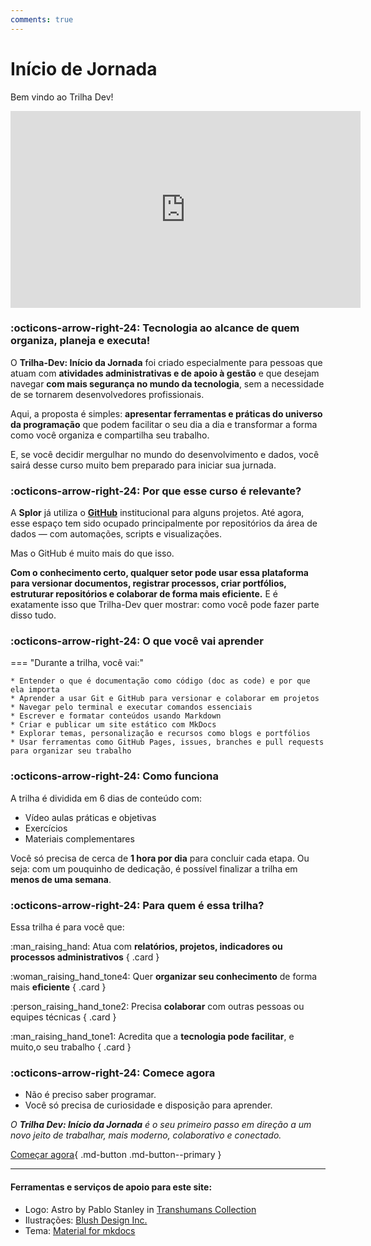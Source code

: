 ```yaml
---
comments: true
---
```

# **Início de Jornada**

Bem vindo ao Trilha Dev! 

<iframe width="560" height="315" src="https://www.youtube.com/embed/YBRBKqIenfU?si=bs13jw9hmvCVVsun" title="YouTube video player" frameborder="0" allow="accelerometer; autoplay; clipboard-write; encrypted-media; gyroscope; picture-in-picture; web-share" referrerpolicy="strict-origin-when-cross-origin" allowfullscreen></iframe>

### :octicons-arrow-right-24: Tecnologia ao alcance de quem organiza, planeja e executa!

O **Trilha-Dev: Início da Jornada** foi criado especialmente para pessoas que atuam com **atividades administrativas e de apoio à gestão** e que desejam navegar **com mais segurança no mundo da tecnologia**, sem a necessidade de se tornarem desenvolvedores profissionais.

Aqui, a proposta é simples: **apresentar ferramentas e práticas do universo da programação** que podem facilitar o seu dia a dia e transformar a forma como você organiza e compartilha seu trabalho.

E, se você decidir mergulhar no mundo do desenvolvimento e dados, você sairá desse curso muito bem preparado para iniciar sua jurnada. 

### :octicons-arrow-right-24: Por que esse curso é relevante?

A **Splor** já utiliza o **[GitHub](https://github.com/splor-mg)** institucional para alguns projetos. Até agora, esse espaço tem sido ocupado principalmente por repositórios da área de dados — com automações, scripts e visualizações.

Mas o GitHub é muito mais do que isso.

**Com o conhecimento certo, qualquer setor pode usar essa plataforma para versionar documentos, registrar processos, criar portfólios, estruturar repositórios e colaborar de forma mais eficiente.** E é exatamente isso que  Trilha-Dev quer mostrar: como você pode fazer parte disso tudo.

### :octicons-arrow-right-24: O que você vai aprender

<div class="grid" markdown>

=== "Durante a trilha, você vai:"

    * Entender o que é documentação como código (doc as code) e por que ela importa
    * Aprender a usar Git e GitHub para versionar e colaborar em projetos
    * Navegar pelo terminal e executar comandos essenciais
    * Escrever e formatar conteúdos usando Markdown
    * Criar e publicar um site estático com MkDocs
    * Explorar temas, personalização e recursos como blogs e portfólios
    * Usar ferramentas como GitHub Pages, issues, branches e pull requests para organizar seu trabalho

</div>

### :octicons-arrow-right-24: Como funciona

A trilha é dividida em 6 dias de conteúdo com:

- Vídeo aulas práticas e objetivas
- Exercícios
- Materiais complementares

Você só precisa de cerca de **1 hora por dia** para concluir cada etapa. Ou seja: com um pouquinho de dedicação, é possível finalizar a trilha em **menos de uma semana**.

### :octicons-arrow-right-24: Para quem é essa trilha?

Essa trilha é para você que:

<div class="grid" markdown>

:man_raising_hand: Atua com **relatórios, projetos, indicadores ou processos administrativos**
{ .card }

:woman_raising_hand_tone4: Quer **organizar seu conhecimento** de forma mais **eficiente**
{ .card }

:person_raising_hand_tone2: Precisa **colaborar** com outras pessoas ou equipes técnicas
{ .card }

:man_raising_hand_tone1: Acredita que a **tecnologia pode facilitar**, e muito,o seu trabalho
{ .card }

</div>

### :octicons-arrow-right-24: Comece agora

- Não é preciso saber programar.
- Você só precisa de curiosidade e disposição para aprender.

_O **Trilha Dev: Início da Jornada** é o seu primeiro passo em direção a um novo jeito de trabalhar, mais moderno, colaborativo e conectado._

[Começar agora](aulas/index.md){ .md-button .md-button--primary }
______
#### Ferramentas e serviços de apoio para este site:

- Logo: Astro by Pablo Stanley in [Transhumans Collection](https://blush.design/collections/i6aPXTYbSUdZEveWhgik/transhumans)
- Ilustrações: [Blush Design Inc.](https://blush.design/pt)
- Tema: [Material for mkdocs](https://squidfunk.github.io/mkdocs-material/)
